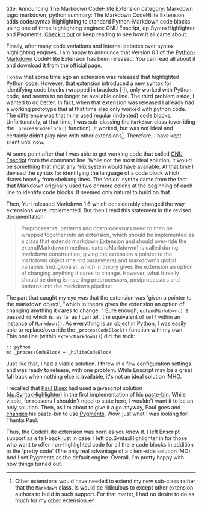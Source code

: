title: Announcing The Markdown CodeHilite Extension
category: Markdown
tags: markdown, python
summary: The Markdown CodeHilite Extension adds code/syntax highlighting to
    standard Python-Markdown code blocks using one of three highlighting
    engines: GNU Enscript, dp.SyntaxHighlighter and Pygments. [Check it
    out](http://achinghead.com/markdown/codehilite/) or keep reading to see how
    it all came about.

Finally, after many code variations and internal debates over syntax highlighting engines, I am happy to announce that Version 0.1 of the [Python-Markdown][] CodeHilite Extension has been released. You can read all about it and download it from the [official page][]. 

[Python-Markdown]: http://www.freewisdom.org/projects/python-markdown/
[official page]: http://achinghead.com/markdown/codehilite/

I know that some time ago an extension was released that highlighted Python code. However, that extension introduced a new syntax for identifying code blocks (wrapped in brackets [ ]), only worked with Python code, and seems to no longer be available  online. The third problem aside, I wanted to do better. In fact, when that extension was released I already had a working prototype that at that time also only worked with python code. The difference was that mine used regular (indented) code blocks. Unfortunately, at that time, I was sub-classing the `Markdown` class (overriding the `_processCodeBlock()` function). It worked, but was not ideal and certainly didn't play nice with other extensions[^1]. Therefore, I have kept silent until now.

At some point after that I was able to get working code that called [GNU Enscript][] from the command line. While not the most ideal solution, it would be something that most any *nix system would have available. At that time I devised the syntax for identifying the language of a code block which draws heavily from shebang lines. The 'colon' syntax came from the fact that Markdown originally used two or more colons at the beginning of each line to identify code blocks. It seemed only natural to build on that.

[GNU Enscript]: http://www.codento.com/people/mtr/genscript/

Then, Yuri released Markdown 1.6 which considerably changed the way extensions were implemented. But then I read this statement in the revised documentation:

> Preprocessors, patterns and postprocessors need to then be wrapped together into an extension, which should be implemented as a class that extends markdown.Extension and should over-ride the extendMarkdown() method. extendMarkdown() is called during markdown construction, giving the extension a pointer to the markdown object (the md parameters) and markdown's global variables (md_globals), which in theory gives the extension an option of changing anything it cares to change. However, what it really should be doing is inserting preprocessors, postprocessors and patterns into the markdown pipeline:

The part that caught my eye was that the extension was 'given a pointer to the markdown object', "which in theory gives the extension an option of changing anything it cares to change. " Sure enough, `extendMarkdown()` is passed `md` which is, as far as I can tell, the equivalent of `self` within an instance of `Markdown()`. As everything is an object in Python, I was easily able to replace/override the `_processCodeBlock()` function with my own. This one line (within `extendMarkdown()`) did the trick:

    :::python
    md._processCodeBlock = _hiliteCodeBlock

Just like that, I had a viable solution. I threw in a few configuration settings and was ready to release, with one problem. While Enscript may be a great fall back when nothing else is available, it's not an ideal solution IMHO.

I recalled that [Paul Bisex][] had used a javascript solution ([dp.SyntaxHighlighter][]) in the first implementation of his [paste-bin][]. While viable, for reasons I shouldn't need to state here, I wouldn't want it to be an only solution. Then, as I'm about to give it a go anyway, Paul goes and [changes][] his paste-bin to use [Pygments][]. Wow, just what I was looking for! Thanks Paul.

[Paul Bisex]: http://e-scribe.com/news/
[dp.SyntaxHighlighter]: http://www.dreamprojections.com/syntaxhighlighter/Default.aspx
[paste-bin]: http://e-scribe.com/news/247
[changes]: http://e-scribe.com/news/299
[Pygments]: http://pygments.pocoo.org/

Thus, the CodeHilite extension was born as you know it. I left Enscript support as a fall-back just in case. I left dp.SyntaxHighlighter in for those who want to offer non-highlighted code for all there code blocks in addition to the 'pretty code' (The only real advantage of a client-side solution IMO). And I set Pygments as the default engine. Overall, I'm pretty happy with how things turned out.

[^1]: Other extensions would have needed to extend my new sub-class rather that the `Markdown` class. Is would be ridiculous to except other extension authors to build in such support. For that matter, I had no desire to do as much for my [other][] extension.

[other]: http://achinghead.com/markdown/wikilink/